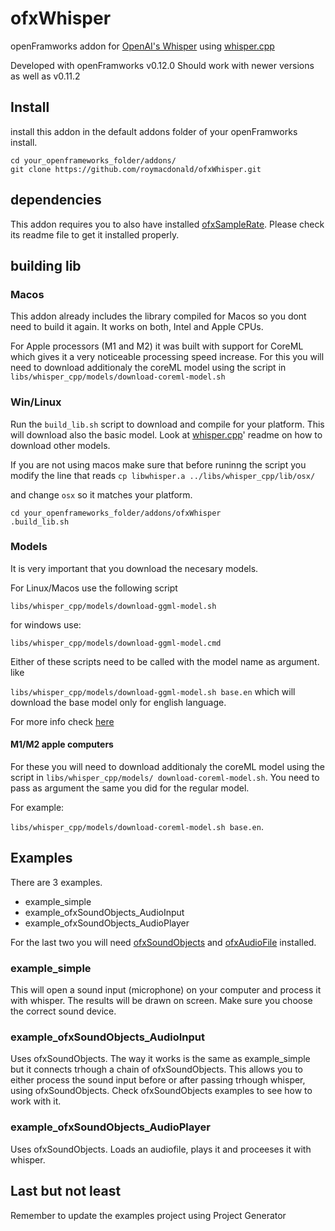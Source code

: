 # ofxWhisper

openFramworks addon for [OpenAI's Whisper](https://github.com/openai/whisper) using [whisper.cpp](https://github.com/ggerganov/whisper.cpp/)

Developed with openFramworks v0.12.0 Should work with newer versions as well as v0.11.2


## Install
install this addon in the default addons folder of your openFramworks install.
```
cd your_openframeworks_folder/addons/
git clone https://github.com/roymacdonald/ofxWhisper.git
```
## dependencies
This addon requires you to also have installed [ofxSampleRate](https://github.com/roymacdonald/ofxSampleRate). Please check its readme file to get it installed properly.


## building lib

### Macos

This addon already includes the library compiled for Macos so you dont need to build it again.
It works on both, Intel and Apple CPUs.

For Apple processors (M1 and M2) it was built with support for CoreML which gives it a very noticeable processing speed increase. For this you will need to download additionaly the coreML model using the script in `libs/whisper_cpp/models/download-coreml-model.sh`


### Win/Linux

Run the `build_lib.sh` script to download and compile for your platform.
This will download also the basic model. Look at [whisper.cpp](https://github.com/ggerganov/whisper.cpp/)' readme on how to download other models.

If you are not using macos make sure that before runinng the script  you modify the line that reads
`cp libwhisper.a ../libs/whisper_cpp/lib/osx/`

and change `osx` so it matches your platform.

```
cd your_openframeworks_folder/addons/ofxWhisper
.build_lib.sh
```

### Models

It is very important that you download the necesary models. 

For Linux/Macos use the following script 

`libs/whisper_cpp/models/download-ggml-model.sh`

for windows use:
`libs/whisper_cpp/models/download-ggml-model.cmd`

Either of these scripts need to be called with the model name as argument. like

`libs/whisper_cpp/models/download-ggml-model.sh base.en` which will download the base model only for english language.


For more info check [here](https://github.com/ggerganov/whisper.cpp/blob/master/models/README.md)

#### M1/M2 apple computers
For these you will need to download additionaly the coreML model using the script in `libs/whisper_cpp/models/
download-coreml-model.sh`. You need to pass as argument the same you did for the regular model.

For example:

`libs/whisper_cpp/models/download-coreml-model.sh base.en`.

## Examples

There are 3 examples.

* example_simple
* example_ofxSoundObjects_AudioInput* example_ofxSoundObjects_AudioPlayer

For the last two you will need [ofxSoundObjects](https://github.com/roymacdonald/ofxSoundObjects/) and [ofxAudioFile](https://github.com/npisanti/ofxAudioFile) installed.

### example_simple
This will open a sound input (microphone) on your computer and process it with whisper. The results will be drawn on screen.
Make sure you choose the correct sound device.


### example_ofxSoundObjects_AudioInput
Uses ofxSoundObjects. The way it works is the same as example_simple but it connects trhough a chain of ofxSoundObjects. This allows you to either process the sound input before or after passing trhough whisper, using ofxSoundObjects. Check ofxSoundObjects examples to see how to work with it.


### example_ofxSoundObjects_AudioPlayer

Uses ofxSoundObjects. Loads an audiofile, plays it and proceeses it with whisper. 



## Last but not least
Remember to update the examples project using Project Generator

